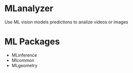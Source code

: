 # MLanalyzer
Use ML vision models predictions to analize videos or images

# ML Packages
- MLinference
- Mlcommon
- MLgeometry